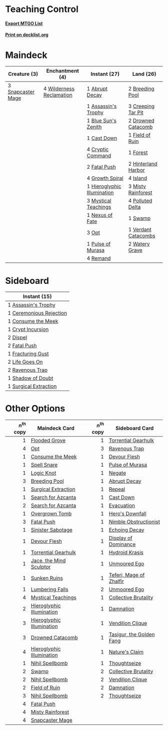 # Teaching Control

#### [Export MTGO List](../collection/Teaching%20Control/Teaching%20Control.txt)
#### [Print on decklist.org](http://decklist.org/?deckmain=1%09Abrupt%20Decay%0A1%09Assassin's%20Trophy%0A1%09Blue%20Sun's%20Zenith%0A2%09Breeding%20Pool%0A1%09Cast%20Down%0A3%09Creeping%20Tar%20Pit%0A4%09Cryptic%20Command%0A2%09Drowned%20Catacomb%0A2%09Fatal%20Push%0A1%09Field%20of%20Ruin%0A1%09Forest%0A4%09Growth%20Spiral%0A1%09Hieroglyphic%20Illumination%0A2%09Hinterland%20Harbor%0A4%09Island%0A3%09Misty%20Rainforest%0A3%09Mystical%20Teachings%0A1%09Nexus%20of%20Fate%0A3%09Opt%0A4%09Polluted%20Delta%0A1%09Pulse%20of%20Murasa%0A4%09Remand%0A3%09Snapcaster%20Mage%0A1%09Swamp%0A1%09Verdant%20Catacombs%0A2%09Watery%20Grave%0A4%09Wilderness%20Reclamation&deckside=1%09Assassin's%20Trophy%0A1%09Ceremonious%20Rejection%0A1%09Consume%20the%20Meek%0A1%09Crypt%20Incursion%0A2%09Dispel%0A2%09Fatal%20Push%0A1%09Fracturing%20Gust%0A2%09Life%20Goes%20On%0A2%09Ravenous%20Trap%0A1%09Shadow%20of%20Doubt%0A1%09Surgical%20Extraction)
# Maindeck

|                                        Creature (3)                                        |                                          Enchantment (4)                                          |                                             Instant (27)                                             |                                          Land (26)                                           |
|--------------------------------------------------------------------------------------------|---------------------------------------------------------------------------------------------------|------------------------------------------------------------------------------------------------------|----------------------------------------------------------------------------------------------|
|3 [Snapcaster Mage](http://gatherer.wizards.com/Pages/Card/Details.aspx?multiverseid=227676)|4 [Wilderness Reclamation](http://gatherer.wizards.com/Pages/Card/Details.aspx?multiverseid=457293)|1 [Abrupt Decay](http://gatherer.wizards.com/Pages/Card/Details.aspx?multiverseid=456061)             |2 [Breeding Pool](http://gatherer.wizards.com/Pages/Card/Details.aspx?multiverseid=97088)     |
|                                                                                            |                                                                                                   |1 [Assassin's Trophy](http://gatherer.wizards.com/Pages/Card/Details.aspx?multiverseid=452902)        |3 [Creeping Tar Pit](http://gatherer.wizards.com/Pages/Card/Details.aspx?multiverseid=457138) |
|                                                                                            |                                                                                                   |1 [Blue Sun's Zenith](http://gatherer.wizards.com/Pages/Card/Details.aspx?multiverseid=442033)        |2 [Drowned Catacomb](http://gatherer.wizards.com/Pages/Card/Details.aspx?multiverseid=430633) |
|                                                                                            |                                                                                                   |1 [Cast Down](http://gatherer.wizards.com/Pages/Card/Details.aspx?multiverseid=442969)                |1 [Field of Ruin](http://gatherer.wizards.com/Pages/Card/Details.aspx?multiverseid=435415)    |
|                                                                                            |                                                                                                   |4 [Cryptic Command](http://gatherer.wizards.com/Pages/Card/Details.aspx?multiverseid=438614)          |1 [Forest](http://gatherer.wizards.com/Pages/Card/Details.aspx?multiverseid=439860)           |
|                                                                                            |                                                                                                   |2 [Fatal Push](http://gatherer.wizards.com/Pages/Card/Details.aspx?multiverseid=423724)               |2 [Hinterland Harbor](http://gatherer.wizards.com/Pages/Card/Details.aspx?multiverseid=443128)|
|                                                                                            |                                                                                                   |4 [Growth Spiral](http://gatherer.wizards.com/Pages/Card/Details.aspx?multiverseid=457322)            |4 [Island](http://gatherer.wizards.com/Pages/Card/Details.aspx?multiverseid=439857)           |
|                                                                                            |                                                                                                   |1 [Hieroglyphic Illumination](http://gatherer.wizards.com/Pages/Card/Details.aspx?multiverseid=426759)|3 [Misty Rainforest](http://gatherer.wizards.com/Pages/Card/Details.aspx?multiverseid=405102) |
|                                                                                            |                                                                                                   |3 [Mystical Teachings](http://gatherer.wizards.com/Pages/Card/Details.aspx?multiverseid=425869)       |4 [Polluted Delta](http://gatherer.wizards.com/Pages/Card/Details.aspx?multiverseid=405104)   |
|                                                                                            |                                                                                                   |1 [Nexus of Fate](http://gatherer.wizards.com/Pages/Card/Details.aspx?multiverseid=450253)            |1 [Swamp](http://gatherer.wizards.com/Pages/Card/Details.aspx?multiverseid=439858)            |
|                                                                                            |                                                                                                   |3 [Opt](http://gatherer.wizards.com/Pages/Card/Details.aspx?multiverseid=442948)                      |1 [Verdant Catacombs](http://gatherer.wizards.com/Pages/Card/Details.aspx?multiverseid=405113)|
|                                                                                            |                                                                                                   |1 [Pulse of Murasa](http://gatherer.wizards.com/Pages/Card/Details.aspx?multiverseid=446177)          |2 [Watery Grave](http://gatherer.wizards.com/Pages/Card/Details.aspx?multiverseid=405114)     |
|                                                                                            |                                                                                                   |4 [Remand](http://gatherer.wizards.com/Pages/Card/Details.aspx?multiverseid=380255)                   |                                                                                              |


# Sideboard

|                                           Instant (15)                                           |
|--------------------------------------------------------------------------------------------------|
|1 [Assassin's Trophy](http://gatherer.wizards.com/Pages/Card/Details.aspx?multiverseid=452902)    |
|1 [Ceremonious Rejection](http://gatherer.wizards.com/Pages/Card/Details.aspx?multiverseid=417613)|
|1 [Consume the Meek](http://gatherer.wizards.com/Pages/Card/Details.aspx?multiverseid=401691)     |
|1 [Crypt Incursion](http://gatherer.wizards.com/Pages/Card/Details.aspx?multiverseid=369056)      |
|2 [Dispel](http://gatherer.wizards.com/Pages/Card/Details.aspx?multiverseid=401858)               |
|2 [Fatal Push](http://gatherer.wizards.com/Pages/Card/Details.aspx?multiverseid=423724)           |
|1 [Fracturing Gust](http://gatherer.wizards.com/Pages/Card/Details.aspx?multiverseid=146759)      |
|2 [Life Goes On](http://gatherer.wizards.com/Pages/Card/Details.aspx?multiverseid=430810)         |
|2 [Ravenous Trap](http://gatherer.wizards.com/Pages/Card/Details.aspx?multiverseid=197537)        |
|1 [Shadow of Doubt](http://gatherer.wizards.com/Pages/Card/Details.aspx?multiverseid=83827)       |
|1 [Surgical Extraction](http://gatherer.wizards.com/Pages/Card/Details.aspx?multiverseid=397706)  |


# Other Options

|*n*<sup>th</sup> copy|                                           Maindeck Card                                            |*n*<sup>th</sup> copy|                                          Sideboard Card                                           |
|--------------------:|----------------------------------------------------------------------------------------------------|--------------------:|---------------------------------------------------------------------------------------------------|
|                    1|[Flooded Grove](http://gatherer.wizards.com/Pages/Card/Details.aspx?multiverseid=442228)            |                    1|[Torrential Gearhulk](http://gatherer.wizards.com/Pages/Card/Details.aspx?multiverseid=417640)     |
|                    4|[Opt](http://gatherer.wizards.com/Pages/Card/Details.aspx?multiverseid=442948)                      |                    3|[Ravenous Trap](http://gatherer.wizards.com/Pages/Card/Details.aspx?multiverseid=197537)           |
|                    1|[Consume the Meek](http://gatherer.wizards.com/Pages/Card/Details.aspx?multiverseid=401691)         |                    1|[Devour Flesh](http://gatherer.wizards.com/Pages/Card/Details.aspx?multiverseid=366379)            |
|                    1|[Spell Snare](http://gatherer.wizards.com/Pages/Card/Details.aspx?multiverseid=446100)              |                    1|[Pulse of Murasa](http://gatherer.wizards.com/Pages/Card/Details.aspx?multiverseid=446177)         |
|                    1|[Logic Knot](http://gatherer.wizards.com/Pages/Card/Details.aspx?multiverseid=126151)               |                    1|[Negate](http://gatherer.wizards.com/Pages/Card/Details.aspx?multiverseid=423707)                  |
|                    3|[Breeding Pool](http://gatherer.wizards.com/Pages/Card/Details.aspx?multiverseid=97088)             |                    1|[Abrupt Decay](http://gatherer.wizards.com/Pages/Card/Details.aspx?multiverseid=456061)            |
|                    1|[Surgical Extraction](http://gatherer.wizards.com/Pages/Card/Details.aspx?multiverseid=397706)      |                    1|[Repeal](http://gatherer.wizards.com/Pages/Card/Details.aspx?multiverseid=405357)                  |
|                    1|[Search for Azcanta](http://gatherer.wizards.com/Pages/Card/Details.aspx?multiverseid=435226)       |                    1|[Cast Down](http://gatherer.wizards.com/Pages/Card/Details.aspx?multiverseid=442969)               |
|                    2|[Search for Azcanta](http://gatherer.wizards.com/Pages/Card/Details.aspx?multiverseid=435226)       |                    1|[Evacuation](http://gatherer.wizards.com/Pages/Card/Details.aspx?multiverseid=129541)              |
|                    1|[Overgrown Tomb](http://gatherer.wizards.com/Pages/Card/Details.aspx?multiverseid=405103)           |                    1|[Hero's Downfall](http://gatherer.wizards.com/Pages/Card/Details.aspx?multiverseid=373575)         |
|                    3|[Fatal Push](http://gatherer.wizards.com/Pages/Card/Details.aspx?multiverseid=423724)               |                    1|[Nimble Obstructionist](http://gatherer.wizards.com/Pages/Card/Details.aspx?multiverseid=430729)   |
|                    1|[Sinister Sabotage](http://gatherer.wizards.com/Pages/Card/Details.aspx?multiverseid=452804)        |                    1|[Echoing Decay](http://gatherer.wizards.com/Pages/Card/Details.aspx?multiverseid=46176)            |
|                    1|[Devour Flesh](http://gatherer.wizards.com/Pages/Card/Details.aspx?multiverseid=366379)             |                    1|[Display of Dominance](http://gatherer.wizards.com/Pages/Card/Details.aspx?multiverseid=394538)    |
|                    1|[Torrential Gearhulk](http://gatherer.wizards.com/Pages/Card/Details.aspx?multiverseid=417640)      |                    1|[Hydroid Krasis](http://gatherer.wizards.com/Pages/Card/Details.aspx?multiverseid=457327)          |
|                    1|[Jace, the Mind Sculptor](http://gatherer.wizards.com/Pages/Card/Details.aspx?multiverseid=442051)  |                    1|[Unmoored Ego](http://gatherer.wizards.com/Pages/Card/Details.aspx?multiverseid=452962)            |
|                    1|[Sunken Ruins](http://gatherer.wizards.com/Pages/Card/Details.aspx?multiverseid=409558)             |                    1|[Teferi, Mage of Zhalfir](http://gatherer.wizards.com/Pages/Card/Details.aspx?multiverseid=438641) |
|                    1|[Lumbering Falls](http://gatherer.wizards.com/Pages/Card/Details.aspx?multiverseid=401943)          |                    2|[Unmoored Ego](http://gatherer.wizards.com/Pages/Card/Details.aspx?multiverseid=452962)            |
|                    4|[Mystical Teachings](http://gatherer.wizards.com/Pages/Card/Details.aspx?multiverseid=425869)       |                    1|[Collective Brutality](http://gatherer.wizards.com/Pages/Card/Details.aspx?multiverseid=414380)    |
|                    2|[Hieroglyphic Illumination](http://gatherer.wizards.com/Pages/Card/Details.aspx?multiverseid=426759)|                    1|[Damnation](http://gatherer.wizards.com/Pages/Card/Details.aspx?multiverseid=425888)               |
|                    3|[Hieroglyphic Illumination](http://gatherer.wizards.com/Pages/Card/Details.aspx?multiverseid=426759)|                    1|[Vendilion Clique](http://gatherer.wizards.com/Pages/Card/Details.aspx?multiverseid=442065)        |
|                    3|[Drowned Catacomb](http://gatherer.wizards.com/Pages/Card/Details.aspx?multiverseid=430633)         |                    1|[Tasigur, the Golden Fang](http://gatherer.wizards.com/Pages/Card/Details.aspx?multiverseid=391937)|
|                    4|[Hieroglyphic Illumination](http://gatherer.wizards.com/Pages/Card/Details.aspx?multiverseid=426759)|                    1|[Nature's Claim](http://gatherer.wizards.com/Pages/Card/Details.aspx?multiverseid=382316)          |
|                    1|[Nihil Spellbomb](http://gatherer.wizards.com/Pages/Card/Details.aspx?multiverseid=442215)          |                    1|[Thoughtseize](http://gatherer.wizards.com/Pages/Card/Details.aspx?multiverseid=438676)            |
|                    2|[Swamp](http://gatherer.wizards.com/Pages/Card/Details.aspx?multiverseid=439858)                    |                    2|[Collective Brutality](http://gatherer.wizards.com/Pages/Card/Details.aspx?multiverseid=414380)    |
|                    2|[Nihil Spellbomb](http://gatherer.wizards.com/Pages/Card/Details.aspx?multiverseid=442215)          |                    2|[Vendilion Clique](http://gatherer.wizards.com/Pages/Card/Details.aspx?multiverseid=442065)        |
|                    2|[Field of Ruin](http://gatherer.wizards.com/Pages/Card/Details.aspx?multiverseid=435415)            |                    2|[Damnation](http://gatherer.wizards.com/Pages/Card/Details.aspx?multiverseid=425888)               |
|                    3|[Nihil Spellbomb](http://gatherer.wizards.com/Pages/Card/Details.aspx?multiverseid=442215)          |                    2|[Thoughtseize](http://gatherer.wizards.com/Pages/Card/Details.aspx?multiverseid=438676)            |
|                    4|[Fatal Push](http://gatherer.wizards.com/Pages/Card/Details.aspx?multiverseid=423724)               |                     |                                                                                                   |
|                    4|[Misty Rainforest](http://gatherer.wizards.com/Pages/Card/Details.aspx?multiverseid=405102)         |                     |                                                                                                   |
|                    4|[Snapcaster Mage](http://gatherer.wizards.com/Pages/Card/Details.aspx?multiverseid=227676)          |                     |                                                                                                   |

